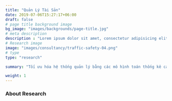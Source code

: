 ```yaml
---
title: "Quản Lý Tài Sản"
date: 2019-07-06T15:27:17+06:00
draft: false
# page title background image
bg_image: "images/backgrounds/page-title.jpg"
# meta description
description : "Lorem ipsum dolor sit amet, consectetur adipisicing elit, sed do eiusmod tempor incididunt ut labore. dolore magna aliqua. Ut enim ad minim veniam, quis nostrud."
# Research image
image: "images/consultancy/traffic-safety-04.png"
# type
type: "research"

summary: "Tối ưu hóa hệ thống quản lý bằng các mô hình toán thống kê cao cấp, giúp chủ đầu tư tiết kiệm chi phí vận hành."

weight: 1
---
```


### About Research
